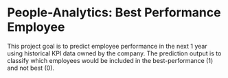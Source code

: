 # People-Analytics: Best Performance Employee
This project goal is to predict employee performance in the next 1 year using historical KPI data owned by the company.
The prediction output is to classify which employees would be included in the best-performance (1) and not best (0).
